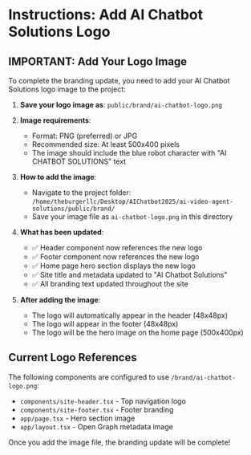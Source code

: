 # Instructions: Add AI Chatbot Solutions Logo

## IMPORTANT: Add Your Logo Image

To complete the branding update, you need to add your AI Chatbot Solutions logo image to the project:

1. **Save your logo image as**: `public/brand/ai-chatbot-logo.png`
   
2. **Image requirements**:
   - Format: PNG (preferred) or JPG
   - Recommended size: At least 500x400 pixels
   - The image should include the blue robot character with "AI CHATBOT SOLUTIONS" text
   
3. **How to add the image**:
   - Navigate to the project folder: `/home/theburgerllc/Desktop/AIChatbot2025/ai-video-agent-solutions/public/brand/`
   - Save your image file as `ai-chatbot-logo.png` in this directory
   
4. **What has been updated**:
   - ✅ Header component now references the new logo
   - ✅ Footer component now references the new logo  
   - ✅ Home page hero section displays the new logo
   - ✅ Site title and metadata updated to "AI Chatbot Solutions"
   - ✅ All branding text updated throughout the site

5. **After adding the image**:
   - The logo will automatically appear in the header (48x48px)
   - The logo will appear in the footer (48x48px)
   - The logo will be the hero image on the home page (500x400px)

## Current Logo References

The following components are configured to use `/brand/ai-chatbot-logo.png`:
- `components/site-header.tsx` - Top navigation logo
- `components/site-footer.tsx` - Footer branding
- `app/page.tsx` - Hero section image
- `app/layout.tsx` - Open Graph metadata image

Once you add the image file, the branding update will be complete!
